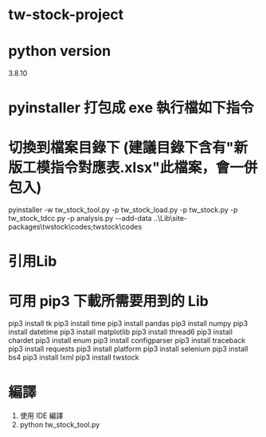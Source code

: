 # tw-stock-project
# python version 
3.8.10
# pyinstaller 打包成 exe 執行檔如下指令
# 切換到檔案目錄下 (建議目錄下含有"新版工模指令對應表.xlsx"此檔案，會一併包入)
pyinstaller -w tw_stock_tool.py -p tw_stock_load.py -p tw_stock.py -p tw_stock_tdcc.py -p analysis.py --add-data ..\Lib\site-packages\twstock\codes;twstock\codes

# 引用Lib
# 可用 pip3 下載所需要用到的 Lib
pip3 install tk
pip3 install time
pip3 install pandas
pip3 install numpy
pip3 install datetime
pip3 install matplotlib
pip3 install thread6
pip3 install chardet
pip3 install enum
pip3 install configparser
pip3 install traceback
pip3 install requests
pip3 install platform
pip3 install selenium
pip3 install bs4
pip3 install lxml
pip3 install twstock
# 編譯
1. 使用 IDE 編譯
2. python tw_stock_tool.py
